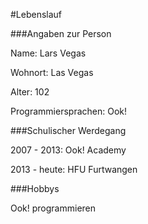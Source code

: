 
#Lebenslauf


###Angaben zur Person

Name: Lars Vegas

Wohnort: Las Vegas

Alter: 102

Programmiersprachen: Ook!


###Schulischer Werdegang

2007 - 2013:  Ook! Academy

2013 - heute: HFU Furtwangen


###Hobbys

Ook! programmieren
